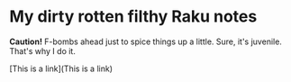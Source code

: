 # My dirty rotten filthy Raku notes

**Caution!** F-bombs ahead just to spice things up a little. Sure, it's juvenile. That's why I do it.

[This is a link](This is a link)
